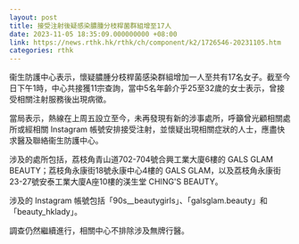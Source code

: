 ```yaml
---
layout: post
title: 接受注射後疑感染膿腫分枝桿菌群組增至17人
date: 2023-11-05 18:35:09.000000000 +08:00
link: https://news.rthk.hk/rthk/ch/component/k2/1726546-20231105.htm
categories: rthk
---
```


衞生防護中心表示，懷疑膿腫分枝桿菌感染群組增加一人至共有17名女子。截至今日下午1時，中心共接獲11宗查詢，當中5名年齡介乎25至32歲的女士表示，曾接受相關注射服務後出現病徵。

當局表示，熱線在上周五設立至今，未再發現有新的涉事處所，呼籲曾光顧相關處所或經相關 Instagram 帳號安排接受注射，並懷疑出現相關症狀的人士，應盡快求醫及聯絡衞生防護中心。

涉及的處所包括，荔枝角青山道702-704號合興工業大廈6樓的 GALS GLAM BEAUTY；荔枝角永康街18號永康中心4樓的 GALS GLAM，以及荔枝角永康街23-27號安泰工業大廈A座10樓的渼生堂 CHING'S BEAUTY。

涉及的 Instagram 帳號包括「90s__beautygirls」、「galsglam.beauty」和「beauty_hklady」。

調查仍然繼續進行，相關中心不排除涉及無牌行醫。
